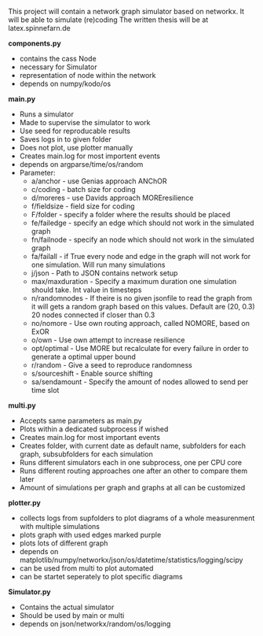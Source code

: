 This project will contain a network graph simulator based on networkx. It will be able to simulate (re)coding
The written thesis will be at latex.spinnefarn.de 

**components.py**
- contains the cass Node
- necessary for Simulator
- representation of node within the network
- depends on numpy/kodo/os
 
**main.py**
- Runs a simulator
- Made to supervise the simulator to work
- Use seed for reproducable results
- Saves logs in to given folder
- Does not plot, use plotter manually
- Creates main.log for most importent events
- depends on argparse/time/os/random
- Parameter:
   - a/anchor - use Genias approach ANChOR
   - c/coding - batch size for coding
   - d/moreres - use Davids approach MOREresilience
   - f/fieldsize - field size for coding
   - F/folder - specify a folder where the results should be placed
   - fe/failedge - specify an edge which should not work in the simulated graph
   - fn/failnode - specify an node which should not work in the simulated graph
   - fa/failall - if True every node and edge in the graph will not work for one simulation. Will run many simulations
   - j/json - Path to JSON contains network setup
   - max/maxduration - Specify a maximum duration one simulation should take. Int value in timesteps
   - n/randomnodes - If theire is no given jsonfile to read the graph from it will gets a random graph based on 
   this values. Default are (20, 0.3) 20 nodes connected if closer than 0.3
   - no/nomore - Use own routing approach, called NOMORE, based on ExOR
   - o/own - Use own attempt to increase resilience
   - opt/optimal - Use MORE but recalculate for every failure in order to generate a optimal upper bound
   - r/random - Give a seed to reproduce randomness
   - s/sourceshift - Enable source shifting
   - sa/sendamount - Specify the amount of nodes allowed to send per time slot
 
**multi.py**
- Accepts same parameters as main.py
- Plots within a dedicated subprocess if wished
- Creates main.log for most important events
- Creates folder, with current date as default name, subfolders for each graph, subsubfolders for each simulation
- Runs different simulators each in one subprocess, one per CPU core
- Runs different routing approaches one after an other to compare them later
- Amount of simulations per graph and graphs at all can be customized

**plotter.py**
- collects logs from supfolders to plot diagrams of a whole measurenment with multiple simulations
- plots graph with used edges marked purple
- plots lots of different graph
- depends on matplotlib/numpy/networkx/json/os/datetime/statistics/logging/scipy
- can be used from multi to plot automated
- can be startet seperately to plot specific diagrams
 
**Simulator.py**
- Contains the actual simulator
- Should be used by main or multi
- depends on json/networkx/random/os/logging
